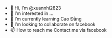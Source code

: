 - 👋 Hi, I’m @xuannhi2823
- 👀 I’m interested in ...
- 🌱 I’m currently learning  Cao Đẳng
- 💞️ I’m looking to collaborate on  facebook
- 📫 How to reach me  Contact me via facebook

<!---
xuannhi2823/xuannhi2823 is a ✨ special ✨ repository because its `README.md` (this file) appears on your GitHub profile.
You can click the Preview link to take a look at your changes.
--->
